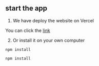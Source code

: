 ## start the app
1. We have deploy the website on Vercel

You can click the [link](https://unihelp.vercel.app/) 

2. Or install it on your own computer

`npm install`

`npm install` 

